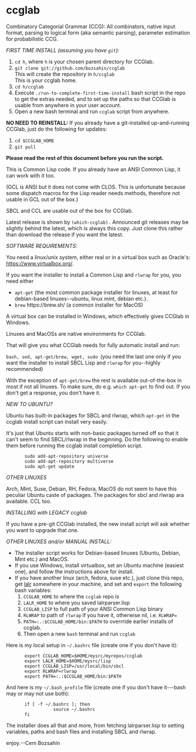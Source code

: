 # ccglab
Combinatory Categorial Grammar (CCG): All combinators, native input format, parsing to logical form (aka semantic parsing), parameter estimation for probabilistic CCG.

<em>FIRST TIME INSTALL (assuming you have <code>git</code>):</em>

<ol>
<li> <code>cd h</code>, where <code>h</code> is your chosen parent directory for CCGlab.
<li> <code>git clone git://github.com/bozsahin/ccglab</code>
<br>This will create the repository in <code>h/ccglab</code>
<br>This is your ccglab home.
<li> <code>cd h/ccglab</code>
<li> Execute <code>./run-to-complete-first-time-install</code> bash script in the repo to get the extras needed, and to set up the paths so that CCGlab is usable from anywhere in your user account.
<li> Open a new bash terminal and run <code>ccglab</code> script from anywhere.
</ol>

<b>NO NEED TO REINSTALL:</b> If you already have a git-installed up-and-running CCGlab, just do the following for updates:

<ol>
<li><code>cd $CCGLAB_HOME</code>
<li><code>git pull</code>
</ol>

<b>Please read the rest of this document before you run the script.</b>

This is Common Lisp code. If you already have an ANSI Common Lisp, it can work with it too.

(GCL is ANSI but it does not come with CLOS. This is unfortunate because some dispatch macros
for the Lisp reader needs methods, therefore not usable in GCL out of the box.)

SBCL and CCL are usable out of the box for CCGlab.

Latest release is shown by <code>(which-ccglab).</code> Announced git releases may be slightly behind the latest,
which is always this copy. Just clone this rather than download the release if you want the latest.

<em>SOFTWARE REQUIREMENTS:</em>

You need a linux/unix system, either real or in a virtual box such as Oracle's: https://www.virtualbox.org/.

If you want the installer to install a Common Lisp and <code>rlwrap</code> for you, you need either
<ul>
<li> <code>apt-get</code> (the most common package installer for linuxes, at least for debian-based linuxes--ubuntu, linux mint, debian etc.).
<li> <code>brew</code> https://brew.sh/ (a common installer for MacOS)
</ul>

A virtual box can be installed in Windows, which effectively gives CCGlab in Windows.

Linuxes and MacOSs are native environments for CCGlab.

That will give you what CCGlab needs for fully automatic install and run:

<code>bash, sed, apt-get/brew, wget, sudo </code>(you need the last one only if you want the installer to install SBCL Lisp and <code>rlwrap</code> for you--highly recommended)

With the exception of <code>apt-get/brew</code> the rest is available out-of-the-box in most if not all linuxes. 
To make sure, do e.g. <code>which apt-get</code> to find out. If you don't get a response, you don't have it.

<em>NEW TO UBUNTU?</em>

Ubuntu has built-in packages for SBCL and rlwrap, which <code>apt-get</code> in the ccglab install script
can install very easily. 

It's just that Ubuntu starts with non-basic packages turned off so that it can't seem to find SBCL/rlwrap
in the beginning. Do the following to enable them before running
the ccglab install completion script.

           sudo add-apt-repository universe
           sudo add-apt-repository multiverse
           sudo apt-get update

<em>OTHER LINUXES</em>

Arch, Mint, Suse, Debian, RH, Fedora, MacOS do not seem to have this peculiar Ubuntu caste of packages. The packages for sbcl and rlwrap ara available. CCL too.

<em>INSTALLING with LEGACY ccglab</em>

If you have a pre-git CCGlab installed, the new install script will ask whether you want to upgrade that one.

<em>OTHER LINUXES and/or MANUAL INSTALL:</em>

<ul>
<li> The installer script works for Debian-based linuxes (Ubuntu, Debian, Mint etc.) and MacOS.
<li> If you use Windows, install virtualbox, set an Ubuntu machine (easiest one), and follow the instructions above for install.
<li> If you have another linux (arch, fedora, suse etc.), just clone this repo, get <a href="http://web.science.mq.edu.au/~mjohnson/code/lalrparser.lisp">lalr</a>
somewhere in your machine, and set and <code>export</code> the following bash variables:
<ol>
<li><code>CCGLAB_HOME</code> to where the <code>ccglab</code> repo is
<li><code>LALR_HOME</code> to where you saved lalrparser.lisp
<li><code>CCGLAB_LISP</code> to full path of your ANSI Common Lisp binary
<li><code>RLWRAP</code> to path of <code>rlwrap</code> if you have it, otherwise nil, i.e. <code>RLWRAP=</code>
<li><code>PATH=:.:$CCGLAB_HOME/bin:$PATH</code> to overrride earlier installs of ccglab.
<li> Then open a new <code>bash</code> terminal and run <code>ccglab</code>
</ol>
</ul>

Here is my local setup in <code>~/.bashrc</code> file (create one if you don't have it):

           export CCGLAB_HOME=$HOME/mysrc/myrepos/ccglab
           export LALR_HOME=$HOME/mysrc/lisp
           export CCGLAB_LISP=/usr/local/bin/sbcl
           export RLWRAP=rlwrap
           export PATH=:.:$CCGLAB_HOME/bin:$PATH 
           
And here is my <code>~/.bash_profile</code> file (create one if you don't have it---bash may or may not use both):

           if [ -f ~/.bashrc ]; then
                      source ~/.bashrc
           fi

The installer does all that and more, from fetching lalrparser.lisp to setting variables, paths and bash files and installing
SBCL and rlwrap.

enjoy.--Cem Bozsahin
